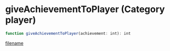# giveAchievementToPlayer (Category player)

```js
function giveAchievementToPlayer(achievement: int): int
```

[filename](giveAchievementToPlayer_m.md ':include')